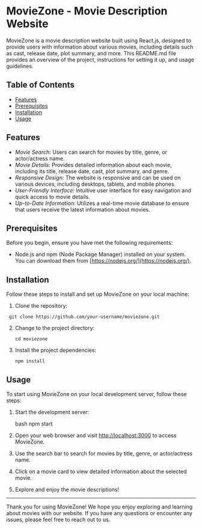 # MovieZone - Movie Description Website

MovieZone is a movie description website built using React.js, designed to provide users with information about various movies, including details such as cast, release date, plot summary, and more. This README.md file provides an overview of the project, instructions for setting it up, and usage guidelines.


## Table of Contents

- [Features](#features)
- [Prerequisites](#prerequisites)
- [Installation](#installation)
- [Usage](#usage)

## Features

- *Movie Search:* Users can search for movies by title, genre, or actor/actress name.
- *Movie Details:* Provides detailed information about each movie, including its title, release date, cast, plot summary, and genre.
- *Responsive Design:* The website is responsive and can be used on various devices, including desktops, tablets, and mobile phones.
- *User-Friendly Interface:* Intuitive user interface for easy navigation and quick access to movie details.
- *Up-to-Date Information:* Utilizes a real-time movie database to ensure that users receive the latest information about movies.

## Prerequisites

Before you begin, ensure you have met the following requirements:

- Node.js and npm (Node Package Manager) installed on your system. You can download them from [https://nodejs.org/](https://nodejs.org/).

## Installation

Follow these steps to install and set up MovieZone on your local machine:

1. Clone the repository:

  `` git clone https://github.com/your-username/moviezone.git``
   

2. Change to the project directory:

   ```cd moviezone```
   

3. Install the project dependencies:

   ```npm install ```
   

## Usage

To start using MovieZone on your local development server, follow these steps:

1. Start the development server:

   bash
   npm start
   

2. Open your web browser and visit [http://localhost:3000](http://localhost:3000) to access MovieZone.

3. Use the search bar to search for movies by title, genre, or actor/actress name.

4. Click on a movie card to view detailed information about the selected movie.

5. Explore and enjoy the movie descriptions!



---

Thank you for using MovieZone! We hope you enjoy exploring and learning about movies with our website. If you have any questions or encounter any issues, please feel free to reach out to us.